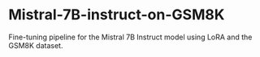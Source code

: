 # Mistral-7B-instruct-on-GSM8K
Fine-tuning pipeline for the Mistral 7B Instruct model using LoRA and the GSM8K dataset.
